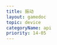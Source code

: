 ```yaml
---
title: 振动
layout: gamedoc
topic: device
categoryName: api
priority: 14-05
---
```


<!-- md game/api/device/_vibrateContext/vibrateLong.md -->
<!-- md game/api/device/_vibrateContext/vibrateShort.md -->